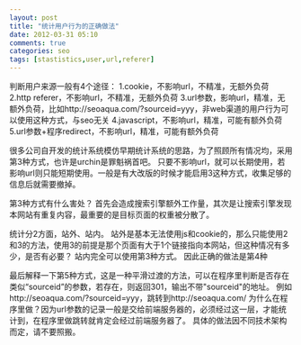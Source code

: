 ```yaml
---
layout: post
title: "统计用户行为的正确做法"
date: 2012-03-31 05:10
comments: true
categories: seo
tags: [stastistics,user,url,referer]
---
```


判断用户来源一般有4个途径：
1.cookie，不影响url，不精准，无额外负荷
2.http referer，不影响url，不精准，无额外负荷
3.url参数，影响url，精准，无额外负荷，比如http://seoaqua.com/?sourceid=yyy，非web渠道的用户行为可以使用这种方式，与seo无关
4.javascript，不影响url，精准，可能有额外负荷
5.url参数+程序redirect，不影响url，精准，可能有额外负荷

很多公司自开发的统计系统模仿早期统计系统的思路，为了照顾所有情况均，采用第3种方式，也许是urchin是罪魁祸首吧。
只要不影响url，就可以长期使用，若影响url则只能短期使用。一般是有大改版的时候才能启用3这种方式，收集足够的信息后就需要撤掉。

第3种方式有什么害处？
首先会造成搜索引擎额外工作量，其次是让搜索引擎发现本网站有重复内容，最重要的是目标页面的权重被分散了。

统计分2方面，站外、站内。
站外是基本无法使用js和cookie的，那么只能使用2和3的方法，使用3的前提是那个页面有大于1个链接指向本网站，但这种情况有多少，是否有必要？
站内完全可以使用第3种方式。
因此正确的做法是第4种

最后解释一下第5种方式，这是一种平滑过渡的方法，可以在程序里判断是否存在类似“sourceid”的参数，若存在，则返回301，输出不带"sourceid"的地址。
例如http://seoaqua.com/?sourceid=yyy，跳转到http://seoaqua.com/
为什么在程序里做？因为url参数的记录一般是交给前端服务器的，必须经过这一层，才能统计到，在程序里做跳转就肯定会经过前端服务器了。
具体的做法因不同技术架构而定，请不要照搬。

